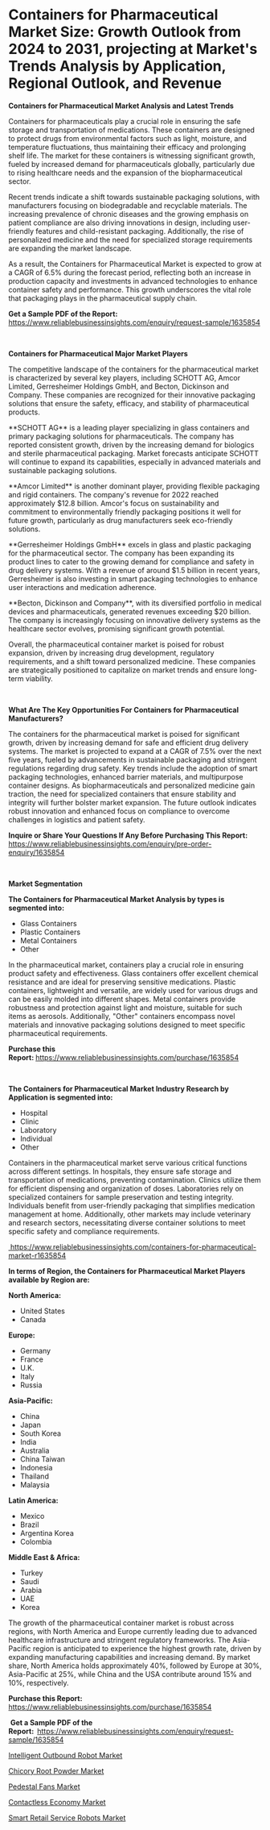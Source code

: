 <p><h1>Containers for Pharmaceutical Market Size: Growth Outlook from 2024 to 2031, projecting at Market's Trends Analysis by Application, Regional Outlook, and Revenue</h1></p><p><strong>Containers for Pharmaceutical Market Analysis and Latest Trends</strong></p>
<p><p>Containers for pharmaceuticals play a crucial role in ensuring the safe storage and transportation of medications. These containers are designed to protect drugs from environmental factors such as light, moisture, and temperature fluctuations, thus maintaining their efficacy and prolonging shelf life. The market for these containers is witnessing significant growth, fueled by increased demand for pharmaceuticals globally, particularly due to rising healthcare needs and the expansion of the biopharmaceutical sector.</p><p>Recent trends indicate a shift towards sustainable packaging solutions, with manufacturers focusing on biodegradable and recyclable materials. The increasing prevalence of chronic diseases and the growing emphasis on patient compliance are also driving innovations in design, including user-friendly features and child-resistant packaging. Additionally, the rise of personalized medicine and the need for specialized storage requirements are expanding the market landscape. </p><p>As a result, the Containers for Pharmaceutical Market is expected to grow at a CAGR of 6.5% during the forecast period, reflecting both an increase in production capacity and investments in advanced technologies to enhance container safety and performance. This growth underscores the vital role that packaging plays in the pharmaceutical supply chain.</p></p>
<p><strong>Get a Sample PDF of the Report:&nbsp;</strong> <a href="https://www.reliablebusinessinsights.com/enquiry/request-sample/1635854">https://www.reliablebusinessinsights.com/enquiry/request-sample/1635854</a></p>
<p>&nbsp;</p>
<p><strong>Containers for Pharmaceutical Major Market Players</strong></p>
<p><p>The competitive landscape of the containers for the pharmaceutical market is characterized by several key players, including SCHOTT AG, Amcor Limited, Gerresheimer Holdings GmbH, and Becton, Dickinson and Company. These companies are recognized for their innovative packaging solutions that ensure the safety, efficacy, and stability of pharmaceutical products.</p><p>**SCHOTT AG** is a leading player specializing in glass containers and primary packaging solutions for pharmaceuticals. The company has reported consistent growth, driven by the increasing demand for biologics and sterile pharmaceutical packaging. Market forecasts anticipate SCHOTT will continue to expand its capabilities, especially in advanced materials and sustainable packaging solutions.</p><p>**Amcor Limited** is another dominant player, providing flexible packaging and rigid containers. The company's revenue for 2022 reached approximately $12.8 billion. Amcor's focus on sustainability and commitment to environmentally friendly packaging positions it well for future growth, particularly as drug manufacturers seek eco-friendly solutions.</p><p>**Gerresheimer Holdings GmbH** excels in glass and plastic packaging for the pharmaceutical sector. The company has been expanding its product lines to cater to the growing demand for compliance and safety in drug delivery systems. With a revenue of around $1.5 billion in recent years, Gerresheimer is also investing in smart packaging technologies to enhance user interactions and medication adherence.</p><p>**Becton, Dickinson and Company**, with its diversified portfolio in medical devices and pharmaceuticals, generated revenues exceeding $20 billion. The company is increasingly focusing on innovative delivery systems as the healthcare sector evolves, promising significant growth potential.</p><p>Overall, the pharmaceutical container market is poised for robust expansion, driven by increasing drug development, regulatory requirements, and a shift toward personalized medicine. These companies are strategically positioned to capitalize on market trends and ensure long-term viability.</p></p>
<p>&nbsp;</p>
<p><strong>What Are The Key Opportunities For Containers for Pharmaceutical Manufacturers?</strong></p>
<p><p>The containers for the pharmaceutical market is poised for significant growth, driven by increasing demand for safe and efficient drug delivery systems. The market is projected to expand at a CAGR of 7.5% over the next five years, fueled by advancements in sustainable packaging and stringent regulations regarding drug safety. Key trends include the adoption of smart packaging technologies, enhanced barrier materials, and multipurpose container designs. As biopharmaceuticals and personalized medicine gain traction, the need for specialized containers that ensure stability and integrity will further bolster market expansion. The future outlook indicates robust innovation and enhanced focus on compliance to overcome challenges in logistics and patient safety.</p></p>
<p><strong>Inquire or Share Your Questions If Any Before Purchasing This Report:</strong> <a href="https://www.reliablebusinessinsights.com/enquiry/pre-order-enquiry/1635854">https://www.reliablebusinessinsights.com/enquiry/pre-order-enquiry/1635854</a></p>
<p>&nbsp;</p>
<p><strong>Market Segmentation</strong></p>
<p><strong>The Containers for Pharmaceutical Market Analysis by types is segmented into:</strong></p>
<p><ul><li>Glass Containers</li><li>Plastic Containers</li><li>Metal Containers</li><li>Other</li></ul></p>
<p><p>In the pharmaceutical market, containers play a crucial role in ensuring product safety and effectiveness. Glass containers offer excellent chemical resistance and are ideal for preserving sensitive medications. Plastic containers, lightweight and versatile, are widely used for various drugs and can be easily molded into different shapes. Metal containers provide robustness and protection against light and moisture, suitable for such items as aerosols. Additionally, "Other" containers encompass novel materials and innovative packaging solutions designed to meet specific pharmaceutical requirements.</p></p>
<p><strong>Purchase this Report:&nbsp;</strong><a href="https://www.reliablebusinessinsights.com/purchase/1635854">https://www.reliablebusinessinsights.com/purchase/1635854</a></p>
<p>&nbsp;</p>
<p><strong>The Containers for Pharmaceutical Market Industry Research by Application is segmented into:</strong></p>
<p><ul><li>Hospital</li><li>Clinic</li><li>Laboratory</li><li>Individual</li><li>Other</li></ul></p>
<p><p>Containers in the pharmaceutical market serve various critical functions across different settings. In hospitals, they ensure safe storage and transportation of medications, preventing contamination. Clinics utilize them for efficient dispensing and organization of doses. Laboratories rely on specialized containers for sample preservation and testing integrity. Individuals benefit from user-friendly packaging that simplifies medication management at home. Additionally, other markets may include veterinary and research sectors, necessitating diverse container solutions to meet specific safety and compliance requirements.</p></p>
<p><a href="https://www.reliablebusinessinsights.com/containers-for-pharmaceutical-market-r1635854">&nbsp;https://www.reliablebusinessinsights.com/containers-for-pharmaceutical-market-r1635854</a></p>
<p><strong>In terms of Region, the Containers for Pharmaceutical Market Players available by Region are:</strong></p>
<p>
    <p> <strong> North America: </strong>
        <ul>
            <li>United States</li>
            <li>Canada</li>
        </ul>
        </p> 
    <p> <strong> Europe: </strong>
        <ul>
            <li>Germany</li>
            <li>France</li>
            <li>U.K.</li>
            <li>Italy</li>
            <li>Russia</li>
        </ul>
        </p> 
    <p> <strong> Asia-Pacific: </strong>
        <ul>
            <li>China</li>
            <li>Japan</li>
            <li>South Korea</li>
            <li>India</li>
            <li>Australia</li>
            <li>China Taiwan</li>
            <li>Indonesia</li>
            <li>Thailand</li>
            <li>Malaysia</li>
        </ul>
        </p> 
    <p> <strong> Latin America: </strong>
        <ul>
            <li>Mexico</li>
            <li>Brazil</li>
            <li>Argentina Korea</li>
            <li>Colombia</li>
        </ul>
        </p> 
    <p> <strong> Middle East & Africa: </strong>
        <ul>
            <li>Turkey</li>
            <li>Saudi</li>
            <li>Arabia</li>
            <li>UAE</li>
            <li>Korea</li>
        </ul>
    </p>
    </p>
<p><p>The growth of the pharmaceutical container market is robust across regions, with North America and Europe currently leading due to advanced healthcare infrastructure and stringent regulatory frameworks. The Asia-Pacific region is anticipated to experience the highest growth rate, driven by expanding manufacturing capabilities and increasing demand. By market share, North America holds approximately 40%, followed by Europe at 30%, Asia-Pacific at 25%, while China and the USA contribute around 15% and 10%, respectively.</p></p>
<p><strong>Purchase this Report: </strong><a href="https://www.reliablebusinessinsights.com/purchase/1635854">https://www.reliablebusinessinsights.com/purchase/1635854</a></p>
<p>&nbsp;<strong>Get a Sample PDF of the Report:&nbsp;&nbsp;</strong><a href="https://www.reliablebusinessinsights.com/enquiry/request-sample/1635854">https://www.reliablebusinessinsights.com/enquiry/request-sample/1635854</a></p>
<p><strong></strong></p>
<p><p><a href="https://medium.com/@dressleredward/intelligent-outbound-robot-industry-sector-new-technologies-and-market-impact-forecasted-for-77f3da79401f?postPublishedType=repub">Intelligent Outbound Robot Market</a></p><p><a href="https://issuu.com/reportprime-2/docs/chicory-root-powder-market-size-203_e42afd13466cb1">Chicory Root Powder Market</a></p><p><a href="https://issuu.com/reportprime-2/docs/pedestal-fans-market-size-2030.pptx_eeee7284ab0488">Pedestal Fans Market</a></p><p><a href="https://www.linkedin.com/pulse/global-contactless-economy-market-analysis-key-trends-ul7ce">Contactless Economy Market</a></p><p><a href="https://lerafesills.medium.com/global-smart-retail-service-robots-industry-analysis-report-smart-retail-service-robots-market-0f136799f0ea">Smart Retail Service Robots Market</a></p></p>